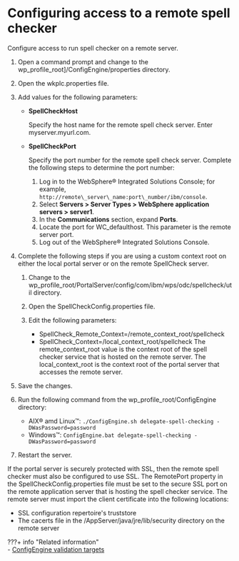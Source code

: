 # Configuring access to a remote spell checker

Configure access to run spell checker on a remote server.

1.  Open a command prompt and change to the wp_profile_root]/ConfigEngine/properties directory.

2.  Open the wkplc.properties file.

3.  Add values for the following parameters:

    -   **SpellCheckHost**

        Specify the host name for the remote spell check server. Enter myserver.myurl.com.

    -   **SpellCheckPort**

        Specify the port number for the remote spell check server. Complete the following steps to determine the port number:

        1.  Log in to the WebSphere® Integrated Solutions Console; for example, `http://remote\_server\_name:port\_number/ibm/console`.
        2.  Select **Servers > Server Types > WebSphere application servers > server1**.
        3.  In the **Communications** section, expand **Ports**.
        4.  Locate the port for WC_defaulthost. This parameter is the remote server port.
        5.  Log out of the WebSphere® Integrated Solutions Console.
4.  Complete the following steps if you are using a custom context root on either the local portal server or on the remote SpellCheck server.

    1.  Change to the wp_profile_root/PortalServer/config/com/ibm/wps/odc/spellcheck/util directory.

    2.  Open the SpellCheckConfig.properties file.

    3.  Edit the following parameters:

        -   SpellCheck_Remote_Context=/remote_context_root/spellcheck
        -   SpellCheck_Context=/local_context_root/spellcheck
        The remote_context_root value is the context root of the spell checker service that is hosted on the remote server. The local_context_root is the context root of the portal server that accesses the remote server.

5.  Save the changes.

6.  Run the following command from the wp_profile_root/ConfigEngine directory:

    -   AIX® amd Linux™: `./ConfigEngine.sh delegate-spell-checking -DWasPassword=password`
    -   Windows™: `ConfigEngine.bat delegate-spell-checking -DWasPassword=password`

7.  Restart the server.


If the portal server is securely protected with SSL, then the remote spell checker must also be configured to use SSL. The RemotePort property in the SpellCheckConfig.properties file must be set to the secure SSL port on the remote application server that is hosting the spell checker service. The remote server must import the client certificate into the following locations:

-   SSL configuration repertoire's truststore
-   The cacerts file in the /AppServer/java/jre/lib/security directory on the remote server


???+ info "Related information"  
    -   [ConfigEngine validation targets](../../manage/siteurl_cfg/changing_siteurl/cfg_validation_targets.md)

